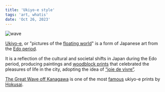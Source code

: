 ```yaml
---
title: 'Ukiyo-e style'
tags: 'art, whatis'
date: 'Oct 26, 2023'
---
```


![wave](/images/wave.jpeg)

[Ukiyo-e](https://www.metmuseum.org/toah/hd/plea/hd_plea.htm), or "pictures of the [floating world](https://en.wikipedia.org/wiki/Ukiyo)" is a form of Japanese art from the [Edo period](https://en.wikipedia.org/wiki/Edo_period).

It is a reflection of the cultural and societal shifts in Japan during the Edo period, producing paintings and [woodblock prints](https://en.wikipedia.org/wiki/Woodblock_printing) that celebrated the pleasures of life in the city, adopting the idea of [“joie de vivre”](https://en.wikipedia.org/wiki/Joie_de_vivre).

[The Great Wave off Kanagawa](https://en.wikipedia.org/wiki/The_Great_Wave_off_Kanagawa) is one of the most [famous](https://www.youtube.com/watch?v=IBcB_dYtGUg) ukiyo-e prints by [Hokusai](https://en.wikipedia.org/wiki/Hokusai).
